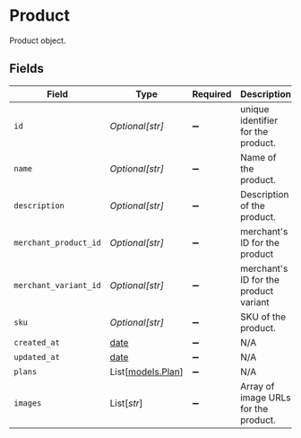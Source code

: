 # Product

Product object.


## Fields

| Field                                                                  | Type                                                                   | Required                                                               | Description                                                            | Example                                                                |
| ---------------------------------------------------------------------- | ---------------------------------------------------------------------- | ---------------------------------------------------------------------- | ---------------------------------------------------------------------- | ---------------------------------------------------------------------- |
| `id`                                                                   | *Optional[str]*                                                        | :heavy_minus_sign:                                                     | unique identifier for the product.                                     | sp_Tlj0Osm0N76T                                                        |
| `name`                                                                 | *Optional[str]*                                                        | :heavy_minus_sign:                                                     | Name of the product.                                                   | Bolt Subscription Product                                              |
| `description`                                                          | *Optional[str]*                                                        | :heavy_minus_sign:                                                     | Description of the product.                                            | This is a subscription product.                                        |
| `merchant_product_id`                                                  | *Optional[str]*                                                        | :heavy_minus_sign:                                                     | merchant's ID for the product                                          |                                                                        |
| `merchant_variant_id`                                                  | *Optional[str]*                                                        | :heavy_minus_sign:                                                     | merchant's ID for the product variant                                  |                                                                        |
| `sku`                                                                  | *Optional[str]*                                                        | :heavy_minus_sign:                                                     | SKU of the product.                                                    | BOLT-12345                                                             |
| `created_at`                                                           | [date](https://docs.python.org/3/library/datetime.html#date-objects)   | :heavy_minus_sign:                                                     | N/A                                                                    | 2023-10-01T12:00:00Z                                                   |
| `updated_at`                                                           | [date](https://docs.python.org/3/library/datetime.html#date-objects)   | :heavy_minus_sign:                                                     | N/A                                                                    | 2023-10-01T12:00:00Z                                                   |
| `plans`                                                                | List[[models.Plan](../models/plan.md)]                                 | :heavy_minus_sign:                                                     | N/A                                                                    |                                                                        |
| `images`                                                               | List[*str*]                                                            | :heavy_minus_sign:                                                     | Array of image URLs for the product.                                   | [<br/>"https://example.com/image1.jpg",<br/>"https://example.com/image2.jpg"<br/>] |